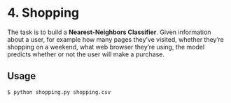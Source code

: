 # 4. Shopping

The task is to build a **Nearest-Neighbors Classifier**. Given information about a user, for example how many pages they’ve visited, whether they’re shopping on a weekend, what web browser they’re using, the model predicts whether or not the user will make a purchase. 

## Usage

`$ python shopping.py shopping.csv`